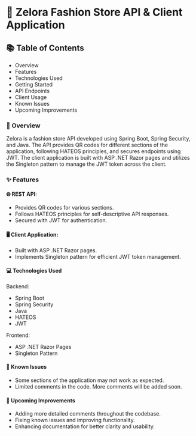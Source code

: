 # 🌟 Zelora Fashion Store API & Client Application
## 📚 Table of Contents
* Overview
* Features
* Technologies Used
* Getting Started
* API Endpoints
* Client Usage
* Known Issues
* Upcoming Improvements

### 📝 Overview
Zelora is a fashion store API developed using Spring Boot, Spring Security, and Java. The API provides QR codes for different sections of the application, following HATEOS principles, and secures endpoints using JWT. The client application is built with ASP .NET Razor pages and utilizes the Singleton pattern to manage the JWT token across the client.

### ✨ Features
#### 🌐 REST API:
* Provides QR codes for various sections.
* Follows HATEOS principles for self-descriptive API responses.
* Secured with JWT for authentication.

#### 🖥️ Client Application:
* Built with ASP .NET Razor pages.
* Implements Singleton pattern for efficient JWT token management.

#### 💻 Technologies Used
Backend:
* Spring Boot
* Spring Security
* Java
* HATEOS
* JWT

Frontend:
* ASP .NET Razor Pages
* Singleton Pattern

#### 🐞 Known Issues
* Some sections of the application may not work as expected.
* Limited comments in the code. More comments will be added soon.

#### 🔧 Upcoming Improvements
* Adding more detailed comments throughout the codebase.
* Fixing known issues and improving functionality.
* Enhancing documentation for better clarity and usability.
